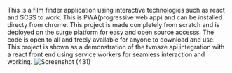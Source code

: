 This is a film finder application using interactive technologies such as react and SCSS to work. 
This is  PWA(progressive web app) and can be installed directy from chrome. 
This project is made completely from scratch and is deployed on the surge platform for easy and open source accesss. 
The code is open to all and freely available for anyone to download and use. 
This project is shown as a demonstration of the tvmaze api integration with a react front end using service workers for seamless interaction and working. 
![Screenshot (431)](https://user-images.githubusercontent.com/100202068/199241029-36165b1c-46ee-4ed9-8ab1-08960698ef41.png)
